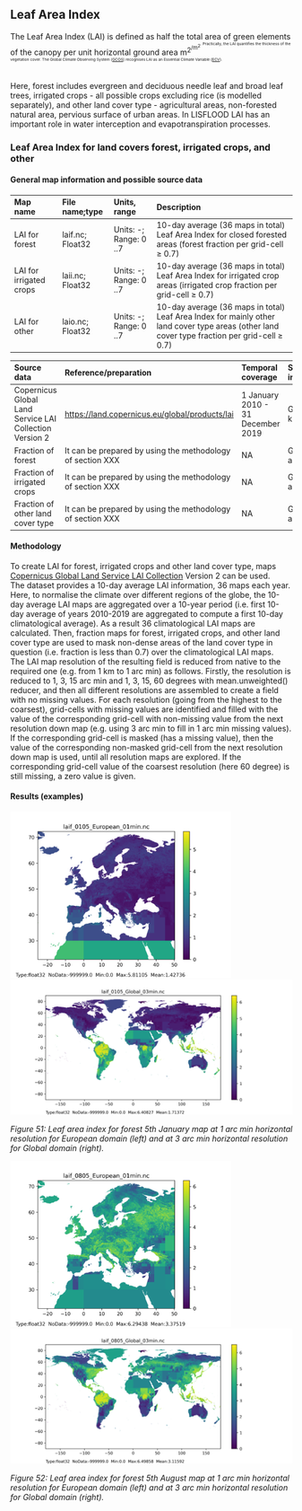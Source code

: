 ## Leaf Area Index

The Leaf Area Index (LAI) is defined as half the total area of green elements of the canopy per unit horizontal ground area m<sup>2<sup>/m<sup>2<sup>. Practically, the LAI quantifies the thickness of the vegetation cover. The Global Climate Observing System ([GCOS](https://public.wmo.int/en/programmes/global-climate-observing-system)) recognises LAI as an Essential Climate Variable ([ECV](https://public.wmo.int/en/programmes/global-climate-observing-system/essential-climate-variables)). 

Here, forest includes evergreen and deciduous needle leaf and broad leaf trees, irrigated crops - all possible crops excluding rice (is modelled separately), and other land cover type - agricultural areas, non-forested natural area, pervious surface of urban areas.
In LISFLOOD LAI has an important role in water interception and evapotranspiration processes.
 
### Leaf Area Index for land covers forest, irrigated crops, and other

#### General map information and possible source data

| Map name | File name;type | Units, range | Description |
| :---| :--- | :--- | :--- |
| LAI for forest        |  laif.nc; Float32          | Units: -; Range: 0 ..7         |10-day average (36 maps in total) Leaf Area Index for closed forested areas (forest fraction per grid-cell ≥ 0.7)|
| LAI for irrigated crops  | laii.nc; Float32    | Units: -; Range: 0 ..7     |10-day average (36 maps in total) Leaf Area Index for irrigated crop areas (irrigated crop fraction per grid-cell ≥ 0.7)|
| LAI for other     | laio.nc; Float32       | Units: -; Range: 0 ..7     |10-day average (36 maps in total) Leaf Area Index for mainly other land cover type areas (other land cover type fraction per grid-cell ≥ 0.7)|


| Source data| Reference/preparation | Temporal coverage | Spatial information |
| :---| :--- | :--- | :--- |
| Copernicus Global Land Service LAI Collection Version 2 | https://land.copernicus.eu/global/products/lai | 1 January 2010 - 31 December 2019 | Global, 1 km|
| Fraction of forest | It can be prepared by using the methodology of section XXX| NA | Global, 1' and 3'|
| Fraction of irrigated crops | It can be prepared by using the methodology of section XXX| NA | Global, 1' and 3'|
| Fraction of other land cover type | It can be prepared by using the methodology of section XXX| NA | Global, 1' and 3'|

#### Methodology

To create LAI for forest, irrigated crops and other land cover type, maps [Copernicus Global Land Service LAI Collection](https://land.copernicus.eu/global/products/lai) Version 2 can be used.<br/> The dataset provides a 10-day average LAI information, 36 maps each year. Here, to normalise the climate over different regions of the globe, the 10-day average LAI maps are aggregated over a 10-year period (i.e. first 10-day average of years 2010-2019 are aggregated to compute a first 10-day climatological average). As a result 36 climatological LAI maps are calculated. 
Then, fraction maps for forest, irrigated crops, and other land cover type are used to mask non-dense areas of the land cover type in question (i.e. fraction is less than 0.7) over the climatological LAI maps. <br/>
The LAI map resolution of the resulting field is reduced from native to the required one (e.g. from 1 km to 1 arc min) as follows. Firstly, the resolution is reduced to 1, 3, 15 arc min and 1, 3, 15, 60 degrees with mean.unweighted() reducer, and then all different resolutions are assembled to create a field with no missing values. For each resolution (going from the highest to the coarsest), grid-cells with missing values are identified and filled with the value of the corresponding grid-cell with non-missing value from the next resolution down map (e.g. using 3 arc min to fill in 1 arc min missing values). If the corresponding grid-cell is masked (has a missing value), then the value of the corresponding non-masked grid-cell from the next resolution down map is used, until all resolution maps are explored. If the corresponding grid-cell value of the coarsest resolution (here 60 degree) is still missing, a zero value is given.

#### Results (examples)



<p float="left">
  <img src="../media/Static-Maps/laif_0105_European_01min.png" width="394" />
  <img src="../media/Static-Maps/laif_0105_Global_03min.png" width="611" /> 
</p>

*Figure 51: Leaf area index for forest 5th January map at 1 arc min horizontal resolution for European domain (left) and at 3 arc min horizontal resolution for Global domain (right).*


<p float="centre">
  <img src="../media/Static-Maps/laif_0805_European_01min.png" width="394" />
  <img src="../media/Static-Maps/laif_0805_Global_03min.png" width="611" /> 
</p>

*Figure 52: Leaf area index for forest 5th August map at 1 arc min horizontal resolution for European domain (left) and at 3 arc min horizontal resolution for Global domain (right).*
